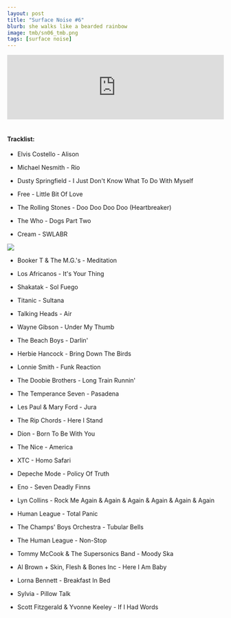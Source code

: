 ```yaml
---
layout: post
title: "Surface Noise #6"
blurb: she walks like a bearded rainbow
image: tmb/sn06_tmb.png
tags: [surface noise]
---
```



<iframe scrolling="no" id="hearthis_at_track_3028667" width="100%" height="150" src="https://hearthis.at/embed/3028667/transparent_black/?hcolor=&color=&style=2&block_size=2&block_space=1&background=1&waveform=0&cover=0&autoplay=0&css=" frameborder="0" allowtransparency allow="autoplay"><p>Listen to <a href="https://hearthis.at/zerocc/surface-noise-6-24817/" target="_blank">Surface Noise #6 (24/8/17)</a> <span>by</span><a href="https://hearthis.at/zerocc/" target="_blank" >Zero</a> <span>on</span> <a href="https://hearthis.at/" target="_blank">hearthis.at</a></p></iframe>
&nbsp;

#### Tracklist:

- Elvis Costello - Alison
- Michael Nesmith - Rio
- Dusty Springfield - I Just Don't Know What To Do With Myself

- Free - Little Bit Of Love
- The Rolling Stones - Doo Doo Doo Doo (Heartbreaker)
- The Who - Dogs Part Two
- Cream - SWLABR

![](https://lh3.googleusercontent.com/2TKJ7d8F6yYPiDQmW1dbFljbhXSfxsTJu-g8pd8CtomhJG0Ro4qE6SIwfvELqriyrHIvOnn0cR9Bit1CAJmhZ45no5vLBaV7X5e3ftAkDIlnFbjf6tW_Pe0iDihPr6I8vI72BmAtsqqki-hHFcZGLbKGKIw-wh7q9wVzbT3fAy0_J4cobT4ofqR5ckq6eqmjhsggpRzNsGqLTzAuwaHw21fV9LNFHxvwlMkoLRkeSg3jBOCWjEbrxjlv0It1l7doAn4dUWoo38QvIiEq9w0dSFZ4AN3tytcoQ795ciXO6mjQkQxXFPIvP5idmhtS2cQIYYQSDMyil_wqXKPR7lgIkA53MckEFOmYwHBNiV_pLQuHHNBQ7VVU833_tUWVF6bVwdWFZ0KHDwKsPlaZXeqBacNdYIeEivLTelRe81tRFU0vDHz_91H0-N-j4Oa_TL02xIgB9JjKJfP77bZ0_Wxgq66TkerbipmUwrePHYEmaZWr6zbn8iTY7iXtz4LIR5Wrmq8u44TXPDGWZWYlculEvrffPO-Cexml2mTC4qDe2kp9QKLhid3rTe7nrACspm2VopE6dukyMFSI6Zpy5L625voVOoH71yvT7wXMgfCDEdmAH2lEiaTsG7CQdDu5OSF4PHoMnkFkdeHUlzWnojyVQUiN=w600-h598-no)

- Booker T & The M.G.'s  - Meditation
- Los Africanos - It's Your Thing
- Shakatak - Sol Fuego
- Titanic - Sultana

- Talking Heads - Air
- Wayne Gibson - Under My Thumb
- The Beach Boys - Darlin'

- Herbie Hancock - Bring Down The Birds
- Lonnie Smith - Funk Reaction
- The Doobie Brothers - Long Train Runnin'

- The Temperance Seven - Pasadena
- Les Paul & Mary Ford - Jura
- The Rip Chords - Here I Stand
- Dion - Born To Be With You

- The Nice - America
- XTC - Homo Safari
- Depeche Mode - Policy Of Truth
- Eno - Seven Deadly Finns

- Lyn Collins - Rock Me Again & Again & Again & Again & Again & Again
- Human League - Total Panic
- The Champs' Boys Orchestra - Tubular Bells
- The Human League - Non-Stop

- Tommy McCook & The Supersonics Band - Moody Ska
- Al Brown + Skin, Flesh & Bones Inc - Here I Am Baby
- Lorna Bennett - Breakfast In Bed
- Sylvia - Pillow Talk

- Scott Fitzgerald & Yvonne Keeley - If I Had Words
